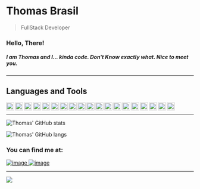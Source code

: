 # Thomas Brasil

> FullStack Developer

### Hello, There! 

##### I am Thomas and I... kinda code. Don't Know exactly what. Nice to meet you. 

---

## Languages and Tools

  <img align="left" width="21px" src="https://cdn.jsdelivr.net/gh/devicons/devicon@latest/icons/angularjs/angularjs-original.svg" />
  <img align="left" width="21px" src="https://cdn.jsdelivr.net/gh/devicons/devicon@latest/icons/azuredevops/azuredevops-original.svg" />         
  <img align="left" width="21px" src="https://cdn.jsdelivr.net/gh/devicons/devicon@latest/icons/bootstrap/bootstrap-original-wordmark.svg" />   
  <img align="left" width="21px" src="https://cdn.jsdelivr.net/gh/devicons/devicon@latest/icons/csharp/csharp-original.svg" />           
  <img align="left" width="21px" src="https://cdn.jsdelivr.net/gh/devicons/devicon@latest/icons/css3/css3-original-wordmark.svg" />          
  <img align="left" width="21px" src="https://cdn.jsdelivr.net/gh/devicons/devicon@latest/icons/dot-net/dot-net-original-wordmark.svg" />        
  <img align="left" width="21px" src="https://cdn.jsdelivr.net/gh/devicons/devicon@latest/icons/git/git-original-wordmark.svg" />
  <img align="left" width="21px" src="https://cdn.jsdelivr.net/gh/devicons/devicon@latest/icons/html5/html5-original-wordmark.svg" />        
  <img align="left" width="21px" src="https://cdn.jsdelivr.net/gh/devicons/devicon@latest/icons/ionic/ionic-original.svg" />        
  <img align="left" width="21px" src="https://cdn.jsdelivr.net/gh/devicons/devicon@latest/icons/javascript/javascript-original.svg" />        
  <img align="left" width="21px" src="https://cdn.jsdelivr.net/gh/devicons/devicon@latest/icons/microsoftsqlserver/microsoftsqlserver-original.svg" />        
  <img align="left" width="21px" src="https://cdn.jsdelivr.net/gh/devicons/devicon@latest/icons/nodejs/nodejs-original-wordmark.svg" />        
  <img align="left" width="21px" src="https://cdn.jsdelivr.net/gh/devicons/devicon@latest/icons/postgresql/postgresql-original-wordmark.svg" />        
  <img align="left" width="21px" src="https://cdn.jsdelivr.net/gh/devicons/devicon@latest/icons/rails/rails-original-wordmark.svg" />        
  <img align="left" width="21px" src="https://cdn.jsdelivr.net/gh/devicons/devicon@latest/icons/react/react-original-wordmark.svg" />        
  <img align="left" width="21px" src="https://cdn.jsdelivr.net/gh/devicons/devicon@latest/icons/ruby/ruby-original-wordmark.svg" />        
  <img align="left" width="21px" src="https://cdn.jsdelivr.net/gh/devicons/devicon@latest/icons/tailwindcss/tailwindcss-original.svg" />        
  <img align="left" width="21px" src="https://cdn.jsdelivr.net/gh/devicons/devicon@latest/icons/typescript/typescript-original.svg" />        
  <img align="left" width="21px" src="https://cdn.jsdelivr.net/gh/devicons/devicon@latest/icons/vuejs/vuejs-original-wordmark.svg" />
  <br />
          
---
                                       

![Thomas' GitHub stats](https://github-readme-stats.vercel.app/api?username=thomasbrasil46&show_icons=true&theme=great-gatsby)

![Thomas' GitHub langs](https://github-readme-stats.vercel.app/api/top-langs?locale=pt-br&hide_title=false&layout=compact&card_width=320&langs_count=5&theme=github_dark&hide_border=false&username=thomasbrasil46)

### You can find me at:

[![image](https://img.shields.io/badge/LinkedIn-0077B5?style=for-the-badge&logo=linkedin&logoColor=white)  ](https://www.linkedin.com/in/thomas-brasil-973615167/) [![image](https://img.shields.io/badge/Gmail-D14836?style=for-the-badge&logo=gmail&logoColor=white)  ](mailto:thomasbrasilpb@gmail.com)

---

![](https://komarev.com/ghpvc/?username=thomasbrasil46&color=blue&style=flat)


